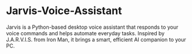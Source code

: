 # Jarvis-Voice-Assistant
Jarvis is a Python-based desktop voice assistant that responds to your voice commands and helps automate everyday tasks. Inspired by J.A.R.V.I.S. from Iron Man, it brings a smart, efficient AI companion to your PC.
